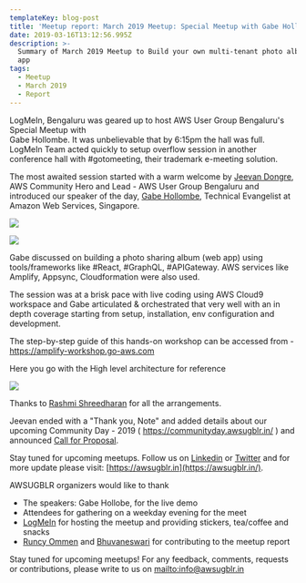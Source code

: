```yaml
---
templateKey: blog-post
title: 'Meetup report: March 2019 Meetup: Special Meetup with Gabe Hollombe'
date: 2019-03-16T13:12:56.995Z
description: >-
  Summary of March 2019 Meetup to Build your own multi-tenant photo album web
  app
tags:
  - Meetup
  - March 2019
  - Report
---
```

LogMeIn, Bengaluru was geared up to host AWS User Group Bengaluru's Special Meetup with\
Gabe Hollombe. It was unbelievable that by 6:15pm the hall was full. LogMeIn Team acted quickly to setup overflow session in another conference hall with #gotomeeting, their trademark e-meeting solution.

The most awaited session started with a warm welcome by [Jeevan Dongre](https://www.linkedin.com/in/jeevandongre/), AWS Community Hero and Lead - AWS User Group Bengaluru and introduced our speaker of the day, [Gabe Hollombe](https://www.linkedin.com/in/gabehollombe/), Technical Evangelist at Amazon Web Services, Singapore.

![](/img/gabemeetup_2.png)

![](/img/gabemeetup.png)

Gabe discussed on building a photo sharing album (web app) using tools/frameworks like #React, #GraphQL, #APIGateway. AWS services like Amplify, Appsync, Cloudformation were also used.

The session was at a brisk pace with live coding using AWS Cloud9 workspace and Gabe articulated & orchestrated that very well with an in depth coverage starting from setup, installation, env configuration and development.

The step-by-step guide of this hands-on workshop can be accessed from - <https://amplify-workshop.go-aws.com>

Here you go with the High level architecture for reference

![](/img/architecture.png)

Thanks to [Rashmi Shreedharan](https://www.linkedin.com/in/rashmis/) for all the arrangements.

Jeevan ended with a "Thank you, Note" and added details about our upcoming Community Day - 2019 ( <https://communityday.awsugblr.in/> ) and announced [Call for Proposal](https://www.awsugblr.in/blog/2019-03-04-call-for-proposals-for-aws-community-day-bengaluru-2019-are-now-open/). 

Stay tuned for upcoming meetups. Follow us on [Linkedin](https://www.linkedin.com/in/awsugblr/) or [Twitter](https://twitter.com/awsugblr) and for more update please visit:  [https://awsugblr.in](https://awsugblr.in/).

AWSUGBLR organizers would like to thank

* The speakers: Gabe Hollobe, for the live demo
* Attendees for gathering on a weekday evening for the meet
* [LogMeIn](https://www.logmein.com/) for hosting the meetup and providing stickers, tea/coffee and snacks
* [Runcy Ommen](https://www.linkedin.com/in/runcyoommen/) and [Bhuvaneswari](https://www.linkedin.com/in/bhuvanas/) for contributing to the meetup report

Stay tuned for upcoming meetups! For any feedback, comments, requests or contributions, please write to us on <mailto:info@awsugblr.in>
